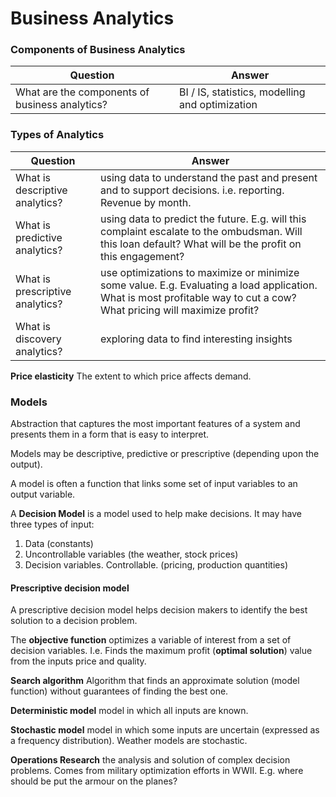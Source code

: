Business Analytics
==================

### Components of Business Analytics

<!---
  <question>What are the components of business analytics?</question>
  <answer>BI / IS, statistics, modelling and optimization</answer>
--->

| Question | Answer |
| ----------- | --------- |
| What are the components of business analytics? | BI / IS, statistics, modelling and optimization |

### Types of Analytics

| Question | Answer |
| ----------- | --------- |
| What is descriptive analytics? | using data to understand the past and present and to support decisions. i.e. reporting. Revenue by month.  |
| What is predictive analytics? | using data to predict the future. E.g. will this complaint escalate to the ombudsman. Will this loan default? What will be the profit on this engagement? |
| What is prescriptive analytics? | use optimizations to maximize or minimize some value. E.g. Evaluating a load application. What is most profitable way to cut a cow? What pricing will maximize profit? |
| What is discovery analytics? | exploring data to find interesting insights |


<!---
  <question>What is descriptive analytics?</question>
  <answer>formatting data for understanding. Creating information from historical data.</answer>
  <question>What is predictive analytics?</question>
  <answer>using data to predict the future</answer>
  <question>What is discovery analytics?</question>
  <answer>exploring data to find interesting insights</answer>
  <question>What is prescriptive analytics?</question>
  <answer>Using data to maximize or minimize some value. Using data to facilitate decision making.</answer>
<question>What is experimental analytics?</question>
<answer>Where prescriptive analytics uses models and simulations, experimental analytics uses hypotheses and live experiments in the field. Experiments are conducted on a subset of targets and may test multiple alternatives.</answer>
--->

**Price elasticity** The extent to which price affects demand. 

<!---
  <question>What is price elasticity?</question>
  <answer>The extent to which price affects demand.</answer>
--->

### Models

<!---
  <question>What is a model?</question>
  <answer>Abstraction that captures the most important features of a system and presents them in a form that is easy to interpret. </answer>
--->

Abstraction that captures the most important features of a system and presents them in a form that is easy to interpret. 

Models may be descriptive, predictive or prescriptive (depending upon the output). 

A model is often a function that links some set of input variables to an output variable. 

A **Decision Model** is a model used to help make decisions. It may have three types of input:

1. Data (constants)
1. Uncontrollable variables (the weather, stock prices)
1. Decision variables. Controllable. (pricing, production quantities)

<!---
  <question>What is a decision model?</question>
  <answer>A model used to help make decisions</answer>
  <question>In a decision model, what is an uncontrollable variable?</question>
  <answer>An input that we do not control. E.g. stock price</answer>
  <question>In a decision model, what is an decision variable?</question>
  <answer>An input that we do control and are trying to determine. E.g. production quantity, pricing</answer>
--->

#### Prescriptive decision model

A prescriptive decision model helps decision makers to identify the best solution to a decision problem.

The **objective function** optimizes a variable of interest from a set of decision variables. I.e. Finds the maximum profit (**optimal solution**) value from the inputs price and quality. 

**Search algorithm** Algorithm that finds an approximate solution (model function) without guarantees of finding the best one. 

**Deterministic model** model in which all inputs are known.

**Stochastic model** model in which some inputs are uncertain (expressed as a frequency distribution). Weather models are stochastic.

**Operations Research** the analysis and solution of complex decision problems. Comes from military optimization efforts in WWII. E.g. where should be put the armour on the planes? 

<!---
  <question>What is an objective function?</question>
  <answer>The function (of data and decision variables) that it is desired to maximize or minimize. E.g. $$profit = quantity * 14.55$$</answer>
  <question>What is a search algorithm?</question>
  <answer>Algorithm that finds an approximate solution.</answer>
  <question>What is a stochastic model?</question>
  <answer>Model in which some inputs are uncertain (expressed as frequency distribution or probability). E.g. weather model. Climate change model</answer>
  <question>What is operations research?</question>
  <answer>The analysis and solution of complex decision problems.</answer>
--->
